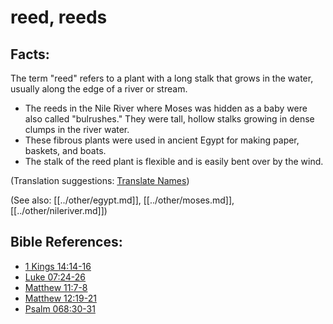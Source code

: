 # reed, reeds #

## Facts: ##

The term "reed" refers to a plant with a long stalk that grows in the water, usually along the edge of a river or stream.

* The reeds in the Nile River where Moses was hidden as a baby were also called "bulrushes." They were tall, hollow stalks growing in dense clumps in the river water.
* These fibrous plants were used in ancient Egypt for making paper, baskets, and boats.
* The stalk of the reed plant is flexible and is easily bent over by the wind.

(Translation suggestions: [Translate Names](en/ta-vol1/translate/man/translate-names))

(See also: [[../other/egypt.md]], [[../other/moses.md]], [[../other/nileriver.md]])

## Bible References: ##

* [1 Kings 14:14-16](en/tn/1ki/help/14/14)
* [Luke 07:24-26](en/tn/luk/help/07/24)
* [Matthew 11:7-8](en/tn/mat/help/11/07)
* [Matthew 12:19-21](en/tn/mat/help/12/19)
* [Psalm 068:30-31](en/tn/psa/help/68/30)